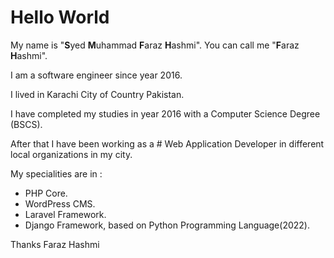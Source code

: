 # Hello World
My name is "**S**yed **M**uhammad **F**araz **H**ashmi".
You can call me "**F**araz **H**ashmi".
<p>I am a software engineer since year 2016.</p>
<p>I lived in Karachi City of Country Pakistan.</p>
<p>I have completed my studies in year 2016 with a Computer Science Degree (BSCS).</p>
After that I have been working as a # Web Application Developer in different local organizations in my city.
<p>My specialities are  in :</p>
<ul>
	<li>PHP Core.</li>
	<li>WordPress CMS.</li>
	<li>Laravel Framework.</li>
	<li>Django Framework, based on Python Programming Language(2022).</li>
</ul>
<!-- For Business with me, Check Out my profile @ Fiverr: http://bit.ly/2nfgCsZ -->
<p>Thanks Faraz Hashmi</p>